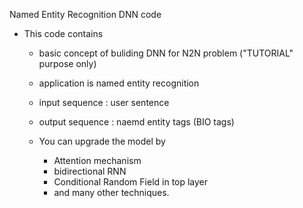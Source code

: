 Named Entity Recognition DNN code

- This code contains 
	- basic concept of buliding DNN for N2N problem ("TUTORIAL" purpose only)

	- application is named entity recognition 

	- input sequence  : user sentence
	- output sequence : naemd entity tags (BIO tags)

	- You can upgrade the model by
		- Attention mechanism
		- bidirectional RNN
		- Conditional Random Field in top layer
		- and many other techniques. 


